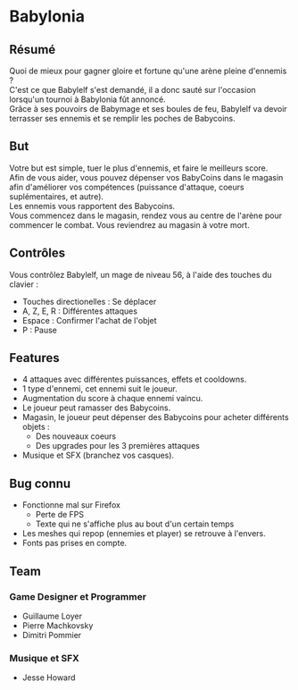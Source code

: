 # Babylonia

## Résumé
Quoi de mieux pour gagner gloire et fortune qu'une arène pleine d'ennemis ?</br>
C'est ce que Babylelf s'est demandé, il a donc sauté sur l'occasion lorsqu'un tournoi à Babylonia fût annoncé.</br>
Grâce à ses pouvoirs de Babymage et ses boules de feu, Babylelf va devoir terrasser ses ennemis et se remplir les poches de Babycoins.

## But
Votre but est simple, tuer le plus d'ennemis, et faire le meilleurs score.</br>
Afin de vous aider, vous pouvez dépenser vos BabyCoins dans le magasin afin d'améliorer vos compétences (puissance d'attaque, coeurs suplémentaires, et autre).</br>
Les ennemis vous rapportent des Babycoins.</br>
Vous commencez dans le magasin, rendez vous au centre de l'arène pour commencer le combat. Vous reviendrez au magasin à votre mort.</br>

## Contrôles
Vous contrôlez Babylelf, un mage de niveau 56, à l'aide des touches du clavier :</br>
- Touches directionelles : Se déplacer</br>
- A, Z, E, R : Différentes attaques</br>
- Espace : Confirmer l'achat de l'objet</br>
- P : Pause</br>

## Features
- 4 attaques avec différentes puissances, effets et cooldowns.</br>
- 1 type d'ennemi, cet ennemi suit le joueur.</br>
- Augmentation du score à chaque ennemi vaincu.</br>
- Le joueur peut ramasser des Babycoins.</br>
- Magasin, le joueur peut dépenser des Babycoins pour acheter différents objets :</br>
    - Des nouveaux coeurs</br>
    - Des upgrades pour les 3 premières attaques</br>
- Musique et SFX (branchez vos casques).</br>

## Bug connu
- Fonctionne mal sur Firefox</br>
    - Perte de FPS</br>
    - Texte qui ne s'affiche plus au bout d'un certain temps</br>
- Les meshes qui repop (ennemies et player) se retrouve à l'envers.
- Fonts pas prises en compte.

## Team

### Game Designer et Programmer
- Guillaume Loyer</br>
- Pierre Machkovsky</br>
- Dimitri Pommier</br>

### Musique et SFX
- Jesse Howard
